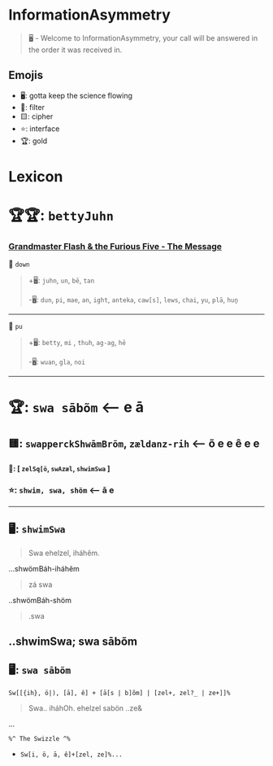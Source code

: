 # InformationAsymmetry
> 🖥️ - Welcome to InformationAsymmetry, your call will be answered in the order it was received in.

## Emojis
* 🖥️: gotta keep the science flowing
* 🌙: filter 
* 🟨: cipher
* ⭐: interface
* 🏆: gold 

# Lexicon
# 🏆🏆: `bettyJuhn`
### [Grandmaster Flash & the Furious Five - The Message](https://www.youtube.com/results?search_query=the+message)
🌙 `down`
> +🖥️: `juhn`, `un`, `bē`, `tan`
> 
> -🖥️: `dun`, `pi`, `mae`, `an`, `ight`, `anteka`, `caw[s]`, `lews`, `chai`, `yu`, `plā`, `huṉ`
-----
🌙 `pu`
> +🖥️: `betty`, `mi` , `thuh`, `ag-ag`, `hē`
> 
> -🖥️: `wuan`, `gla`, `noi`
-----

# 🏆:  `swa sābõm` <-- e ā
## 🟨: `swapperckShwāmBrõm`, `zældanz-rih` <-- õ e e ê e e
#### 🌙: [ `zelSq[ö`, `swAzæl`, `shwimSwa` ]
### ⭐: `shwim, swa, shöm` <-- ā e

-----
## 🖥️: `shwimSwa`
> Swa ehelzel, iháhêm.  

...shwömBáh-iháhêm  

> zá swa
  
..shwömBáh-shöm  

> .swa

..shwimSwa; swa sābõm   
-----
## 🖥️: `swa sābõm`

`Sw[[{ih}, ö|), [ā], ê] + [ā[s | b]õm] | [zel+, zel?_ | ze+]]%`
> Swa.. iháhOh. ehelzel sabön ..ze&

...
``` 
%^ The Swizzle ^%
```
* `Sw[i, ö, ā, ê]+[zel, ze]%... `
